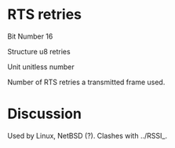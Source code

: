 RTS retries
===========

Bit Number 16

Structure u8 retries

Unit unitless number

Number of RTS retries a transmitted frame used.

Discussion
==========

Used by Linux, NetBSD (?). Clashes with ../RSSI\_.
